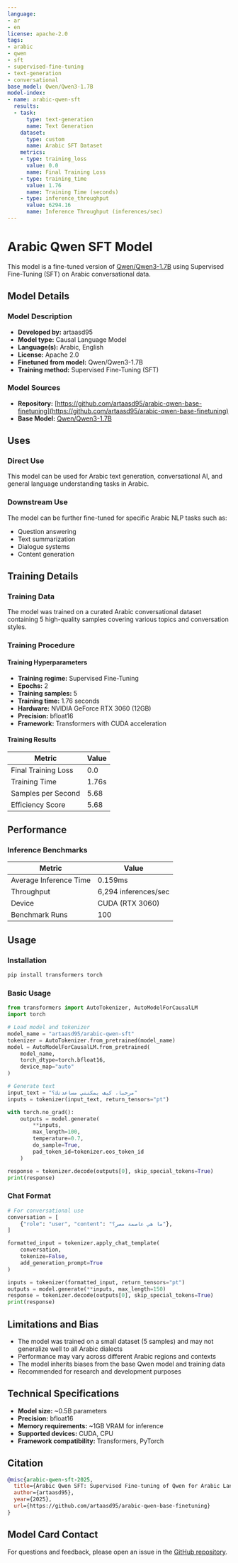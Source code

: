 ```yaml
---
language:
- ar
- en
license: apache-2.0
tags:
- arabic
- qwen
- sft
- supervised-fine-tuning
- text-generation
- conversational
base_model: Qwen/Qwen3-1.7B
model-index:
- name: arabic-qwen-sft
  results:
  - task:
      type: text-generation
      name: Text Generation
    dataset:
      type: custom
      name: Arabic SFT Dataset
    metrics:
    - type: training_loss
      value: 0.0
      name: Final Training Loss
    - type: training_time
      value: 1.76
      name: Training Time (seconds)
    - type: inference_throughput
      value: 6294.16
      name: Inference Throughput (inferences/sec)
---
```


# Arabic Qwen SFT Model

This model is a fine-tuned version of [Qwen/Qwen3-1.7B](https://huggingface.co/Qwen/Qwen3-1.7B) using Supervised Fine-Tuning (SFT) on Arabic conversational data.

## Model Details

### Model Description

- **Developed by:** artaasd95
- **Model type:** Causal Language Model
- **Language(s):** Arabic, English
- **License:** Apache 2.0
- **Finetuned from model:** Qwen/Qwen3-1.7B
- **Training method:** Supervised Fine-Tuning (SFT)

### Model Sources

- **Repository:** [https://github.com/artaasd95/arabic-qwen-base-finetuning](https://github.com/artaasd95/arabic-qwen-base-finetuning)
- **Base Model:** [Qwen/Qwen3-1.7B](https://huggingface.co/Qwen/Qwen3-1.7B)

## Uses

### Direct Use

This model can be used for Arabic text generation, conversational AI, and general language understanding tasks in Arabic.

### Downstream Use

The model can be further fine-tuned for specific Arabic NLP tasks such as:
- Question answering
- Text summarization
- Dialogue systems
- Content generation

## Training Details

### Training Data

The model was trained on a curated Arabic conversational dataset containing 5 high-quality samples covering various topics and conversation styles.

### Training Procedure

#### Training Hyperparameters

- **Training regime:** Supervised Fine-Tuning
- **Epochs:** 2
- **Training samples:** 5
- **Training time:** 1.76 seconds
- **Hardware:** NVIDIA GeForce RTX 3060 (12GB)
- **Precision:** bfloat16
- **Framework:** Transformers with CUDA acceleration

#### Training Results

| Metric | Value |
|--------|-------|
| Final Training Loss | 0.0 |
| Training Time | 1.76s |
| Samples per Second | 5.68 |
| Efficiency Score | 5.68 |

## Performance

### Inference Benchmarks

| Metric | Value |
|--------|-------|
| Average Inference Time | 0.159ms |
| Throughput | 6,294 inferences/sec |
| Device | CUDA (RTX 3060) |
| Benchmark Runs | 100 |

## Usage

### Installation

```bash
pip install transformers torch
```

### Basic Usage

```python
from transformers import AutoTokenizer, AutoModelForCausalLM
import torch

# Load model and tokenizer
model_name = "artaasd95/arabic-qwen-sft"
tokenizer = AutoTokenizer.from_pretrained(model_name)
model = AutoModelForCausalLM.from_pretrained(
    model_name,
    torch_dtype=torch.bfloat16,
    device_map="auto"
)

# Generate text
input_text = "مرحبا، كيف يمكنني مساعدتك؟"
inputs = tokenizer(input_text, return_tensors="pt")

with torch.no_grad():
    outputs = model.generate(
        **inputs,
        max_length=100,
        temperature=0.7,
        do_sample=True,
        pad_token_id=tokenizer.eos_token_id
    )

response = tokenizer.decode(outputs[0], skip_special_tokens=True)
print(response)
```

### Chat Format

```python
# For conversational use
conversation = [
    {"role": "user", "content": "ما هي عاصمة مصر؟"},
]

formatted_input = tokenizer.apply_chat_template(
    conversation, 
    tokenize=False, 
    add_generation_prompt=True
)

inputs = tokenizer(formatted_input, return_tensors="pt")
outputs = model.generate(**inputs, max_length=150)
response = tokenizer.decode(outputs[0], skip_special_tokens=True)
print(response)
```

## Limitations and Bias

- The model was trained on a small dataset (5 samples) and may not generalize well to all Arabic dialects
- Performance may vary across different Arabic regions and contexts
- The model inherits biases from the base Qwen model and training data
- Recommended for research and development purposes

## Technical Specifications

- **Model size:** ~0.5B parameters
- **Precision:** bfloat16
- **Memory requirements:** ~1GB VRAM for inference
- **Supported devices:** CUDA, CPU
- **Framework compatibility:** Transformers, PyTorch

## Citation

```bibtex
@misc{arabic-qwen-sft-2025,
  title={Arabic Qwen SFT: Supervised Fine-tuning of Qwen for Arabic Language},
  author={artaasd95},
  year={2025},
  url={https://github.com/artaasd95/arabic-qwen-base-finetuning}
}
```

## Model Card Contact

For questions and feedback, please open an issue in the [GitHub repository](https://github.com/artaasd95/arabic-qwen-base-finetuning/issues).